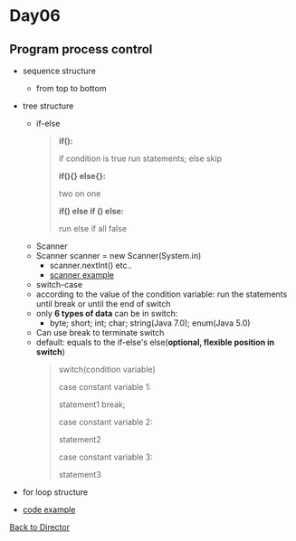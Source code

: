 Day06
===

Program process control
---

* sequence structure
  * from top to bottom
* tree structure
  * if-else
    > **if():**
    > 
    >  if condition is true run statements; else skip
    > 
    > **if(){} else{}:**
    >
    > two on one 
    >
    >**if() else if () else:** 
    >
    > run else if all false
  * Scanner
  * Scanner scanner = new Scanner(System.in)
    * scanner.nextInt() etc..
    * [scanner example](../Codes/ScannerTest.java)
  * switch-case
  * according to the value of the condition variable: run the statements until break or until the end of switch
  * only **6 types of data** can be in switch:
    * byte; short; int; char; string(Java 7.0); enum(Java 5.0)
  * Can use break to terminate switch
  * default: equals to the if-else's else(**optional, flexible position in switch**)
    > switch(condition variable) 
    > 
    > case constant variable 1:
    > 
    > statement1
    > break;
    > 
    > case constant variable 2:
    > 
    > statement2
    > 
    > case constant variable 3:
    > 
    > statement3

* for loop structure
* [code example](../Codes/ProcessControlTest.java)




[Back to Director](https://github.com/WestbrookYuan/Java-Learning/)